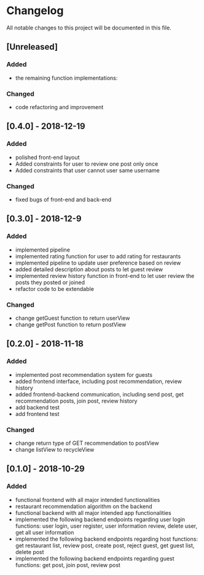 # Changelog
All notable changes to this project will be documented in this file.

## [Unreleased]
### Added
- the remaining function implementations: 
### Changed
- code refactoring and improvement

## [0.4.0] - 2018-12-19

### Added

- polished front-end layout
- Added constraints for user to review one post only once
- Added constraints that user cannot user same username

### Changed

- fixed bugs of front-end and back-end

## [0.3.0] - 2018-12-9

### Added

- implemented pipeline 
- implemented rating function for user to add rating for restaurants
- implemented pipeline to update user preference based on review
- added detailed description about posts to let guest review
- implemented review history function in front-end to let user review the posts they posted or joined
- refactor code to be extendable

### Changed

- change getGuest function to return userView
- change getPost function to return postView


## [0.2.0] - 2018-11-18
### Added
- implemented post recommendation system for guests
- added frontend interface, including post recommendation, review history
- added frontend-backend communication, including send post, get recommendation posts, join post, review history
- add backend test
- add frontend test
### Changed
- change return type of GET recommendation to postView
- change listView to recycleView

## [0.1.0] - 2018-10-29
### Added
- functional frontend with all major intended functionalities
- restaurant recommendation algorithm on the backend 
- functional backend with all major intended app functionalities
- implemented the following backend endpoints regarding user login functions: user login, user register, user information review, delete user, get all user information
- implemented the following backend endpoints regarding host functions: get restaurant list, review post, create post, reject guest, get guest list, delete post
- implemented the following backend endpoints regarding guest functions: get post, join post, review post
